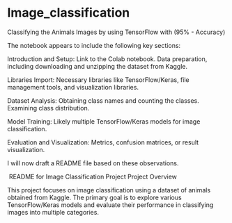 # Image_classification
Classifying the Animals Images by using TensorFlow with (95% - Accuracy)

The notebook appears to include the following key sections:

  Introduction and Setup:
            Link to the Colab notebook.
            Data preparation, including downloading and unzipping the dataset from Kaggle.
    
  Libraries Import:
            Necessary libraries like TensorFlow/Keras, file management tools, and visualization libraries.
    
  Dataset Analysis:
            Obtaining class names and counting the classes.
            Examining class distribution.
    
  Model Training:
            Likely multiple TensorFlow/Keras models for image classification.
    
  Evaluation and Visualization:
            Metrics, confusion matrices, or result visualization.

I will now draft a README file based on these observations. ​

​
README for Image Classification Project
Project Overview

This project focuses on image classification using a dataset of animals obtained from Kaggle. The primary goal is to explore various TensorFlow/Keras models and evaluate their performance in classifying images into multiple categories.
